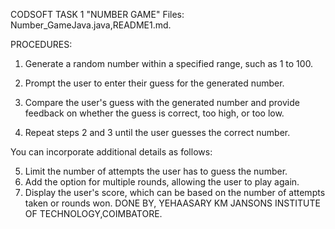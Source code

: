  CODSOFT TASK 1
 "NUMBER GAME"
 Files: Number_GameJava.java,README1.md.

 PROCEDURES:
 1. Generate a random number within a specified range, such as 1 to 100.

2. Prompt the user to enter their guess for the generated number.

3. Compare the user's guess with the generated number and provide feedback on whether the guess
is correct, too high, or too low.

4. Repeat steps 2 and 3 until the user guesses the correct number.

You can incorporate additional details as follows:

5. Limit the number of attempts the user has to guess the number.
6. Add the option for multiple rounds, allowing the user to play again.
7. Display the user's score, which can be based on the number of attempts taken or rounds won.
DONE BY,
   YEHAASARY KM
   JANSONS INSTITUTE OF TECHNOLOGY,COIMBATORE.
